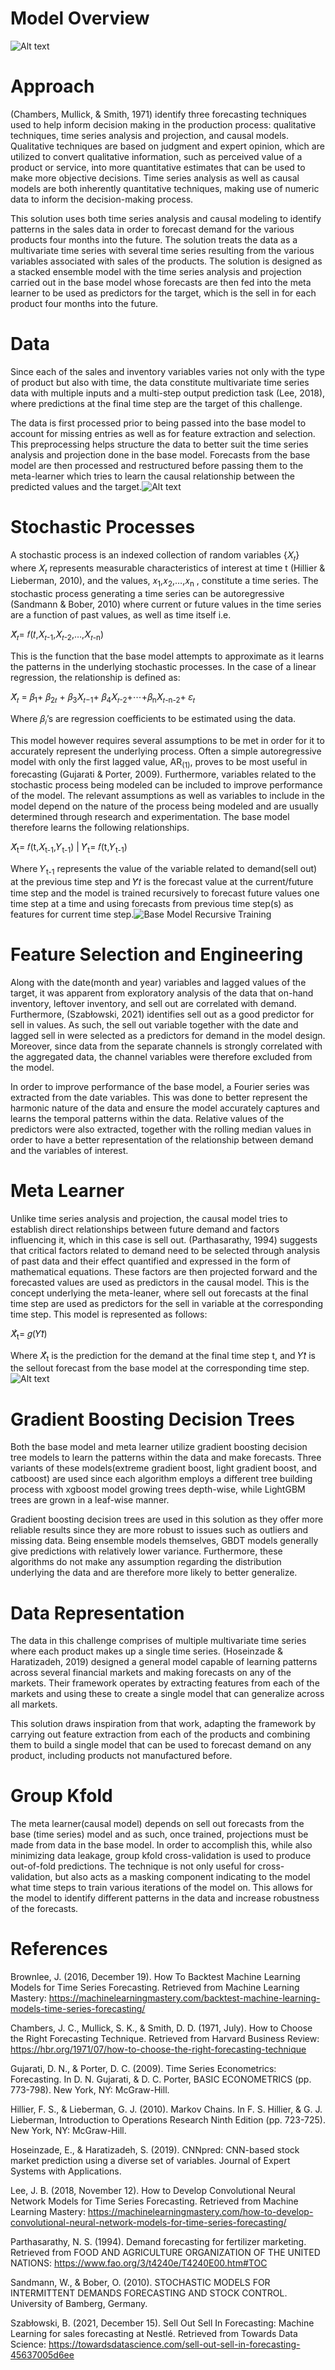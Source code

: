 # Model Overview
![Alt text](media/Model%20Overview.jpg)

# Approach
(Chambers, Mullick, & Smith, 1971) identify three forecasting techniques used to help inform decision making in the production process: qualitative techniques, time series analysis and projection, and causal models. Qualitative techniques are based on judgment and expert opinion, which are utilized to convert qualitative information, such as perceived value of a product or service, into more quantitative estimates that can be used to make more objective decisions. Time series analysis as well as causal models are both inherently quantitative techniques, making use of numeric data to inform the decision-making process.

This solution uses both time series analysis and causal modeling to identify patterns in the sales data in order to forecast demand for the various products four months into the future. The solution treats the data as a multivariate time series with several time series resulting from the various variables associated with sales of the products. The solution is designed as a stacked ensemble model with the time series analysis and projection carried out in the base model whose forecasts are then fed into the meta learner to be used as predictors for the target, which is the sell in for each product four months into the future.
# Data
Since each of the sales and inventory variables varies not only with the type of product but also with time, the data constitute multivariate time series data with multiple inputs and a multi-step output prediction task (Lee, 2018), where predictions at the final time step are the target of this challenge.

The data is first processed prior to being passed into the base model to account for missing entries as well as for feature extraction and selection. This preprocessing helps structure the data to better suit the time series analysis and projection done in the base model. Forecasts from the base model are then processed and restructured before passing them to the meta-learner which tries to learn the causal relationship between the predicted values and the target.![Alt text](media/Stacked%20Ensemble.jpg)

# Stochastic Processes
A stochastic process is an indexed collection of random variables {𝑋<sub>𝑡</sub>} where 𝑋<sub>𝑡</sub> represents measurable characteristics of interest at time t (Hillier & Lieberman, 2010), and the values, 𝑥<sub>1</sub>,𝑥<sub>2</sub>,…,𝑥<sub>n</sub> , constitute a time series. The stochastic process generating a time series can be autoregressive (Sandmann & Bober, 2010) where current or future values in the time series are a function of past values, as well as time itself i.e. 

𝑋̂<sub>𝑡</sub>= 𝑓(𝑡,𝑋<sub>𝑡-1</sub>,𝑋<sub>𝑡-2</sub>,…,𝑋<sub>𝑡-n</sub>)

This is the function that the base model attempts to approximate as it learns the patterns in the underlying stochastic processes. In the case of a linear regression, the relationship is defined as:

𝑋̂<sub>𝑡</sub> = 𝛽<sub>1</sub>+ 𝛽<sub>2𝑡</sub> + 𝛽<sub>3</sub>𝑋<sub>𝑡−1</sub>+ 𝛽<sub>4</sub>𝑋<sub>𝑡-2</sub>+⋯+𝛽<sub>n</sub>𝑋<sub>𝑡-n-2</sub>+ 𝜀<sub>𝑡</sub>

Where 𝛽<sub>𝑖</sub>’s are regression coefficients to be estimated using the data.

This model however requires several assumptions to be met in order for it to accurately represent the underlying process. Often a simple autoregressive model with only the first lagged value, AR<sub>(1)</sub>, proves to be most useful in forecasting (Gujarati & Porter, 2009). Furthermore, variables related to the stochastic process being modeled can be included to improve performance of the model. The relevant assumptions as well as variables to include in the model depend on the nature of the process being modeled and are usually determined through research and experimentation. The base model therefore learns the following relationships. 

𝑋̂<sub>t</sub>= 𝑓(t,𝑋<sub>t-1</sub>,𝑌<sub>t-1</sub>) | 𝑌̂<sub>t</sub>= 𝑓(t,𝑌<sub>t-1</sub>)

Where 𝑌<sub>t-1</sub> represents the value of the variable related to demand(sell out) at the previous time step and 𝑌̂𝑡 is the forecast value at the current/future time step and the model is trained recursively to forecast future values one time step at a time and using forecasts from previous time step(s) as features for current time step.![Base Model Recursive Training](media/Recursive%20Training.jpg)

# Feature Selection and Engineering
Along with the date(month and year) variables and lagged values of the target, it was apparent from exploratory analysis of the data that on-hand inventory, leftover inventory, and sell out are correlated with demand. Furthermore, (Szabłowski, 2021) identifies sell out as a good predictor for sell in values. As such, the sell out variable together with the date and lagged sell in were selected as a predictors for demand in the model design. Moreover, since data from the separate channels is strongly correlated with the aggregated data, the channel variables were therefore excluded from the model.

In order to improve performance of the base model, a Fourier series was extracted from the date variables. This was done to better represent the harmonic nature of the data and ensure the model accurately captures and learns the temporal patterns within the data. Relative values of the predictors were also extracted, together with the rolling median values in order to have a better representation of the relationship between demand and the variables of interest.

# Meta Learner

Unlike time series analysis and projection, the causal model tries to establish direct relationships between future demand and factors influencing it, which in this case is sell out. (Parthasarathy, 1994) suggests that critical factors related to demand need to be selected through analysis of past data and their effect quantified and expressed in the form of mathematical equations. These factors are then projected forward and the forecasted values are used as predictors in the causal model. This is the concept underlying the meta-leaner, where sell out forecasts at the final time step are used as predictors for the sell in variable at the corresponding time step. This model is represented as follows: 

𝑋̂̇<sub>t</sub>= 𝑔(𝑌𝑡̂)

Where 𝑋̂̇<sub>t</sub> is the prediction for the demand at the final time step t, and 𝑌𝑡̂ is the sellout forecast from the base model at the corresponding time step.
![Alt text](media/Meta%20Learner%20Transformation.gif)
# Gradient Boosting Decision Trees
Both the base model and meta learner utilize gradient boosting decision tree models to learn the patterns within the data and make forecasts. Three variants of these models(extreme gradient boost, light gradient boost, and catboost) are used since each algorithm employs a different tree building process with xgboost model growing trees depth-wise, while LightGBM trees are grown in a leaf-wise manner.

Gradient boosting decision trees are used in this solution as they offer more reliable results since they are more robust to issues such as outliers and missing data. Being ensemble models themselves, GBDT models generally give predictions with relatively lower variance. Furthermore, these algorithms do not make any assumption regarding the distribution underlying the data and are therefore more likely to better generalize.

# Data Representation
The data in this challenge comprises of multiple multivariate time series where each product makes up a single time series. (Hoseinzade & Haratizadeh, 2019) designed a general model capable of learning patterns across several financial markets and making forecasts on any of the markets. Their framework operates by extracting features from each of the markets and using these to create a single model that can generalize across all markets. 

This solution draws inspiration from that work, adapting the framework by carrying out feature extraction from each of the products and combining them to build a single model that can be used to forecast demand on any product, including products not manufactured before.

# Group Kfold

The meta learner(causal model) depends on sell out forecasts from the base (time series) model and as such, once trained, projections must be made from data in the base model. In order to accomplish this, while also minimizing data leakage, group kfold cross-validation is used to produce out-of-fold predictions. The technique is not only useful for cross-validation, but also acts as a masking component indicating to the model what time steps to train various iterations of the model on. This allows for the model to identify different patterns in the data and increase robustness of the forecasts.

# References
Brownlee, J. (2016, December 19). How To Backtest Machine Learning Models for Time Series Forecasting. Retrieved from Machine Learning Mastery: https://machinelearningmastery.com/backtest-machine-learning-models-time-series-forecasting/

Chambers, J. C., Mullick, S. K., & Smith, D. D. (1971, July). How to Choose the Right Forecasting Technique. Retrieved from Harvard Business Review: https://hbr.org/1971/07/how-to-choose-the-right-forecasting-technique

Gujarati, D. N., & Porter, D. C. (2009). Time Series Econometrics: Forecasting. In D. N. Gujarati, & D. C. Porter, BASIC ECONOMETRICS (pp. 773-798). New York, NY: McGraw-Hill.

Hillier, F. S., & Lieberman, G. J. (2010). Markov Chains. In F. S. Hillier, & G. J. Lieberman, Introduction to Operations Research Ninth Edition (pp. 723-725). New York, NY: McGraw-Hill.

Hoseinzade, E., & Haratizadeh, S. (2019). CNNpred: CNN-based stock market prediction using a diverse set of variables. Journal of Expert Systems with Applications.

Lee, J. B. (2018, November 12). How to Develop Convolutional Neural Network Models for Time Series Forecasting. Retrieved from Machine Learning Mastery: https://machinelearningmastery.com/how-to-develop-convolutional-neural-network-models-for-time-series-forecasting/

Parthasarathy, N. S. (1994). Demand forecasting for fertilizer marketing. Retrieved from FOOD AND AGRICULTURE ORGANIZATION OF THE UNITED NATIONS: https://www.fao.org/3/t4240e/T4240E00.htm#TOC

Sandmann, W., & Bober, O. (2010). STOCHASTIC MODELS FOR INTERMITTENT DEMANDS FORECASTING AND STOCK CONTROL. University of Bamberg, Germany.

Szabłowski, B. (2021, December 15). Sell Out Sell In Forecasting: Machine Learning for sales forecasting at Nestlé. Retrieved from Towards Data Science: https://towardsdatascience.com/sell-out-sell-in-forecasting-45637005d6ee